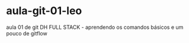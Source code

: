 # aula-git-01-leo
aula 01 de git DH FULL STACK - aprendendo os comandos básicos e um pouco de gitflow
